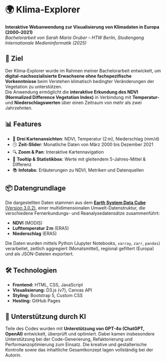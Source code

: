 # 🌍 Klima-Explorer

**Interaktive Webanwendung zur Visualisierung von Klimadaten in Europa (2000–2021)**  
_Bachelorarbeit von Sarah Maria Gruber – HTW Berlin, Studiengang Internationale Medieninformatik (2025)_

## 🧭 Ziel

Der Klima-Explorer wurde im Rahmen meiner Bachelorarbeit entwickelt, um **digital-nachsozialisierte Erwachsene ohne fachspezifische Vorkenntnisse** beim Verstehen klimatisch bedingter Veränderungen der Vegetation zu unterstützen.  
Die Anwendung ermöglicht die **interaktive Erkundung des NDVI (Normalized Difference Vegetation Index)** in Verbindung mit **Temperatur-** und **Niederschlagswerten** über einen Zeitraum von mehr als zwei Jahrzehnten.

## 📊 Features

- 🌿 **Drei Kartenansichten**: NDVI, Temperatur (2 m), Niederschlag (mm/d)  
- 🕓 **Zeit-Slider**: Monatliche Daten von März 2000 bis Dezember 2021  
- 🔍 **Zoom & Pan**: Interaktive Kartennavigation  
- 🧠 **Tooltip & Statistikbox**: Werte mit gleitendem 5-Jahres-Mittel & Differenz  
- 📚 **Infotabs**: Erläuterungen zu NDVI, Metriken und Datenquellen

## 📦 Datengrundlage

Die dargestellten Daten stammen aus dem [**Earth System Data Cube** (Version 3.0.2)](http://www.earthsystemdatalab.net/), einer multidimensionalen Umwelt-Datenstruktur, die verschiedene Fernerkundungs- und Reanalysedatensätze zusammenführt:

- **NDVI** (MODIS)
- **Lufttemperatur 2 m** (ERA5)
- **Niederschlag** (ERA5)

Die Daten wurden mittels Python (Jupyter Notebooks, `xarray`, `zarr`, `pandas`) verarbeitet, zeitlich aggregiert (Monatsmittel), regional gefiltert (Europa) und als JSON-Dateien exportiert.

## 🛠️ Technologien

- **Frontend:** HTML, CSS, JavaScript
- **Visualisierung:** D3.js (v7), Canvas API
- **Styling:** Bootstrap 5, Custom CSS
- **Hosting:** GitHub Pages

## 🧠 Unterstützung durch KI

Teile des Codes wurden mit **Unterstützung von GPT-4o (ChatGPT, OpenAI)** entwickelt, überprüft und optimiert. Dabei kamen insbesondere Unterstützung bei der Code-Generierung, Refaktorierung und Performanzoptimierung zum Einsatz. Die kreative und gestalterische Kontrolle sowie das inhaltliche Gesamtkonzept lagen vollständig bei der Autorin.


